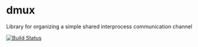 # dmux
Library for organizing a simple shared interprocess communication channel

[![Build Status](https://travis-ci.com/belyaev-ms/dmux.svg?branch=master)](https://travis-ci.com/belyaev-ms/dmux)
